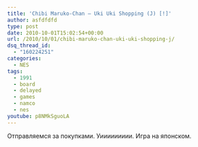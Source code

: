 ```yaml
---
title: 'Chibi Maruko-Chan – Uki Uki Shopping (J) [!]'
author: asfdfdfd
type: post
date: 2010-10-01T15:02:54+00:00
url: /2010/10/01/chibi-maruko-chan-uki-uki-shopping-j/
dsq_thread_id:
  - "160224251"
categories:
  - NES
tags:
  - 1991
  - board
  - delayed
  - games
  - namco
  - nes
youtube: p8NMkSguoLA
---
```

Отправляемся за покупками. Уиииииииии. Игра на японском.